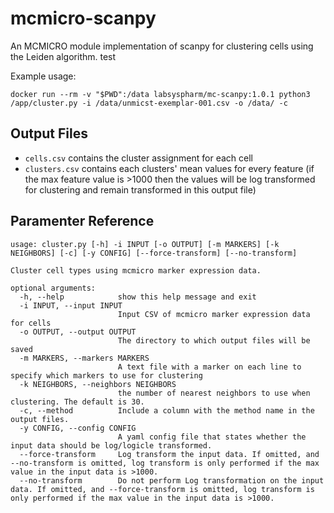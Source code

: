 # mcmicro-scanpy
An MCMICRO module implementation of scanpy for clustering cells using the Leiden algorithm. test

Example usage:
```
docker run --rm -v "$PWD":/data labsyspharm/mc-scanpy:1.0.1 python3 /app/cluster.py -i /data/unmicst-exemplar-001.csv -o /data/ -c
```

## Output Files
- `cells.csv` contains the cluster assignment for each cell
- `clusters.csv` contains each clusters' mean values for every feature 
(if the max feature value is >1000 then the values will be log transformed for clustering and remain transformed in this output file)

## Paramenter Reference
```
usage: cluster.py [-h] -i INPUT [-o OUTPUT] [-m MARKERS] [-k NEIGHBORS] [-c] [-y CONFIG] [--force-transform] [--no-transform]

Cluster cell types using mcmicro marker expression data.

optional arguments:
  -h, --help            show this help message and exit
  -i INPUT, --input INPUT
                        Input CSV of mcmicro marker expression data for cells
  -o OUTPUT, --output OUTPUT
                        The directory to which output files will be saved
  -m MARKERS, --markers MARKERS
                        A text file with a marker on each line to specify which markers to use for clustering
  -k NEIGHBORS, --neighbors NEIGHBORS
                        the number of nearest neighbors to use when clustering. The default is 30.
  -c, --method          Include a column with the method name in the output files.
  -y CONFIG, --config CONFIG
                        A yaml config file that states whether the input data should be log/logicle transformed.
  --force-transform     Log transform the input data. If omitted, and --no-transform is omitted, log transform is only performed if the max value in the input data is >1000.
  --no-transform        Do not perform Log transformation on the input data. If omitted, and --force-transform is omitted, log transform is only performed if the max value in the input data is >1000.
```
